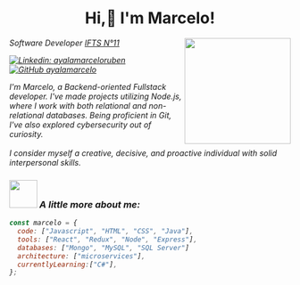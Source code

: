 <h1 align="center"> Hi,👋 I'm Marcelo! </h1>
<img align='right' src="https://avatars.githubusercontent.com/u/123524023?v=4" width="190">
<p><em>Software Developer <a href="https://www.ifts11.com">IFTS N°11</a></p>

[![Linkedin: ayalamarceloruben](https://img.shields.io/badge/-ayalamarceloruben-blue?style=flat-square&logo=Linkedin&logoColor=white&link=https://www.linkedin.com/in/ayalamarceloruben/)](https://www.linkedin.com/in/ayalamarceloruben/)
[![GitHub ayalamarcelo](https://img.shields.io/github/followers/ayalamarceloruben?label=follow&style=social)](https://github.com/ayalamarcelo)

<p align="left">I'm Marcelo, a Backend-oriented Fullstack developer. I've made projects utilizing Node.js, where I work with both relational and non-relational databases. Being proficient in Git, I've also explored cybersecurity out of curiosity.<br><br>I consider myself a creative, decisive, and proactive individual with solid interpersonal skills.</p>

### <img src="https://cdna.artstation.com/p/assets/images/images/020/833/710/original/francesco-montibello-gandalf-1.gif?1569345311" width="50"> A little more about me:

```javascript
const marcelo = {
  code: ["Javascript", "HTML", "CSS", "Java"],
  tools: ["React", "Redux", "Node", "Express"],
  databases: ["Mongo", "MySQL", "SQL Server"]
  architecture: ["microservices"],
  currentlyLearning:["C#"],
};

```
